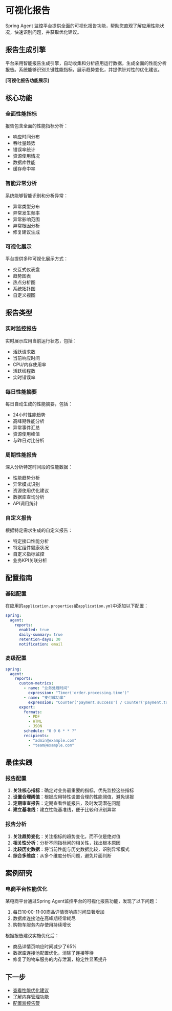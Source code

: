 # 可视化报告

Spring Agent 监控平台提供全面的可视化报告功能，帮助您直观了解应用性能状况，快速识别问题，并获取优化建议。

## 报告生成引擎

平台采用智能报告生成引擎，自动收集和分析应用运行数据，生成全面的性能分析报告。系统能够识别关键性能指标，展示趋势变化，并提供针对性的优化建议。

**[可视化报告功能展示]**

## 核心功能

### 全面性能指标

报告包含全面的性能指标分析：

- 响应时间分布
- 吞吐量趋势
- 错误率统计
- 资源使用情况
- 数据库性能
- 缓存命中率

### 智能异常分析

系统能够智能识别和分析异常：

- 异常类型分布
- 异常发生频率
- 异常影响范围
- 异常根因分析
- 修复建议生成

### 可视化展示

平台提供多种可视化展示方式：

- 交互式仪表盘
- 趋势图表
- 热点分析图
- 系统拓扑图
- 自定义视图

## 报告类型

### 实时监控报告

实时展示应用当前运行状态，包括：

- 活跃请求数
- 当前响应时间
- CPU/内存使用率
- 活跃线程数
- 实时错误率

### 每日性能摘要

每日自动生成的性能摘要，包括：

- 24小时性能趋势
- 高峰期性能分析
- 异常事件汇总
- 资源使用峰值
- 与昨日对比分析

### 周期性能报告

深入分析特定时间段的性能数据：

- 性能趋势分析
- 异常模式识别
- 资源使用优化建议
- 数据库查询分析
- API调用统计

### 自定义报告

根据特定需求生成的自定义报告：

- 特定接口性能分析
- 特定组件健康状况
- 自定义指标监控
- 业务KPI关联分析

## 配置指南

### 基础配置

在应用的`application.properties`或`application.yml`中添加以下配置：

```yaml
spring:
  agent:
    reports:
      enabled: true
      daily-summary: true
      retention-days: 30
      notification: email
```

### 高级配置

```yaml
spring:
  agent:
    reports:
      custom-metrics:
        - name: "业务处理时间"
          expression: "Timer('order.processing.time')"
        - name: "支付成功率"
          expression: "Counter('payment.success') / Counter('payment.total')"
      export:
        formats:
          - PDF
          - HTML
          - JSON
        schedule: "0 0 6 * * ?"
        recipients:
          - "admin@example.com"
          - "team@example.com"
```

## 最佳实践

### 报告配置

1. **关注核心指标**：确定对业务最重要的指标，优先监控这些指标
2. **设置合理阈值**：根据应用特性设置合理的性能阈值，避免误报
3. **定期审查报告**：定期查看性能报告，及时发现潜在问题
4. **建立基准线**：建立性能基准线，便于比较和识别异常

### 报告分析

1. **关注趋势变化**：关注指标的趋势变化，而不仅是绝对值
2. **相关性分析**：分析不同指标间的相关性，找出根本原因
3. **比较历史数据**：将当前性能与历史数据比较，识别异常模式
4. **综合多维度**：从多个维度分析问题，避免片面判断

## 案例研究

### 电商平台性能优化

某电商平台通过Spring Agent监控平台的可视化报告功能，发现了以下问题：

1. 每日10:00-11:00商品详情页响应时间显著增加
2. 数据库连接池在高峰期经常耗尽
3. 购物车服务内存使用持续增长

根据报告建议实施优化后：
- 商品详情页响应时间减少了65%
- 数据库连接池配置优化，消除了连接等待
- 修复了购物车服务的内存泄漏，稳定性显著提升

## 下一步

- [查看性能优化建议](/advanced/performance)
- [了解内存管理功能](/advanced/memory)
- [配置监控告警](/guide/alerts) 